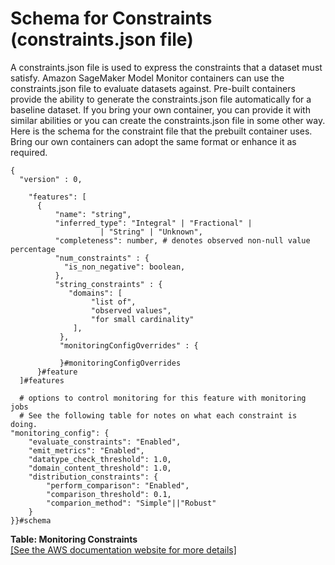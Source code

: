 # Schema for Constraints \(constraints\.json file\)<a name="model-monitor-byoc-constraints"></a>

A constraints\.json file is used to express the constraints that a dataset must satisfy\. Amazon SageMaker Model Monitor containers can use the constraints\.json file to evaluate datasets against\. Pre\-built containers provide the ability to generate the constraints\.json file automatically for a baseline dataset\. If you bring your own container, you can provide it with similar abilities or you can create the constraints\.json file in some other way\. Here is the schema for the constraint file that the prebuilt container uses\. Bring our own containers can adopt the same format or enhance it as required\.

```
{
  "version" : 0,

    "features": [
      {
          "name": "string",
          "inferred_type": "Integral" | "Fractional" | 
                    | "String" | "Unknown",
          "completeness": number, # denotes observed non-null value percentage
          "num_constraints" : {
            "is_non_negative": boolean,
          },
          "string_constraints" : {
             "domains": [
                  "list of",
                  "observed values",
                  "for small cardinality"
              ],
           },
           "monitoringConfigOverrides" : {
          
           }#monitoringConfigOverrides
      }#feature
  ]#features
  
  # options to control monitoring for this feature with monitoring jobs
  # See the following table for notes on what each constraint is doing.
"monitoring_config": {
    "evaluate_constraints": "Enabled",
    "emit_metrics": "Enabled",
    "datatype_check_threshold": 1.0,
    "domain_content_threshold": 1.0,
    "distribution_constraints": {
        "perform_comparison": "Enabled",
        "comparison_threshold": 0.1,
        "comparion_method": "Simple"||"Robust"
    }
}}#schema
```


**Table: Monitoring Constraints**  
[\[See the AWS documentation website for more details\]](http://docs.aws.amazon.com/sagemaker/latest/dg/model-monitor-byoc-constraints.html)